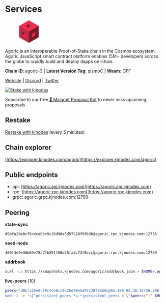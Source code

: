 # Services

<figure><img src="https://raw.githubusercontent.com/kj89/cosmos-images/main/logos/agoric.png" alt=""><figcaption></figcaption></figure>

Agoric is an interoperable Proof-of-Stake chain in the Cosmos ecosystem.  Agoric JavaScript smart contract platform enables 15M+ developers across the  globe to rapidly build and deploy dapps on-chain.

**Chain ID**: agoric-3 | **Latest Version Tag**: pismoC | **Wasm**: OFF

[Website](https://agoric.com) | [Discord](https://discord.com/invite/qDW8DRes4s) | [Twitter](https://twitter.com/agoric)

[![Stake with kjnodes](https://i.ibb.co/cr44Q8j/button-stake-with-kjnodes.png)](https://restake.app/agoric/agoricvaloper1ku5sm2twlsywdrp4wz3kfwgyrtqtp0lpr3nvk8)

Subscribe to our free [🤖 Mainnet Proposal Bot](https://t.me/kjnodes_proposal_bot) to never miss upcoming proposals

## Restake

[Restake with kjnodes](https://restake.app/agoric/agoricvaloper1ku5sm2twlsywdrp4wz3kfwgyrtqtp0lpr3nvk8) (every 5 minutes)
## Chain explorer
[https://explorer.kjnodes.com/agoric](https://explorer.kjnodes.com/agoric)

## Public endpoints

* api: [https://agoric.api.kjnodes.com](https://agoric.api.kjnodes.com)
* rpc: [https://agoric.rpc.kjnodes.com](https://agoric.rpc.kjnodes.com)
* grpc: agoric.grpc.kjnodes.com:12790

## Peering

**state-sync**

```text
d9bfa29e0cf9c4ce0cc9c26d98e5d97228f93b0b@agoric.rpc.kjnodes.com:12756
```

**seed-node**

```text
400f3d9e30b69e78a7fb891f60d76fa3c73f0ecc@agoric.rpc.kjnodes.com:12759
```

**addrbook**
```bash
curl -Ls https://snapshots.kjnodes.com/agoric/addrbook.json > $HOME/.agoric/config/addrbook.json
```

**live-peers** (10)
```bash
peers="d9bfa29e0cf9c4ce0cc9c26d98e5d97228f93b0b@65.109.88.38:12756,506f9bca6ce2f29a2556427f90693a8ee1b100ff@178.128.238.183:26060,f3e0f4913519788b0c72ad2b5c7254b978badf52@65.109.112.29:34656,23fd78b96fc7f17b47fc4a0d442b0ec53faebd88@157.90.91.20:12656,ca4c3b9d0cf78d934a3b972c328db2e4a9a66c42@64.32.40.114:26656,b37f20e94ab5164cfcc25c3ba5816ba5a272a22c@46.4.116.21:26656,44476201c6e8610b194e75e4c7993ad6d54a1db8@51.91.70.90:29656,71bd0265037393f31ee9947a8e32fa494e51b637@135.181.218.98:26656,cf6854b4615508d264ad4404061b083aa70ce9c8@34.72.229.79:26656,0464c8dded70d01f5ab50a8d6047a6b27ddf2ccd@84.244.95.232:26656"
sed -i -e "s|^persistent_peers *=.*|persistent_peers = \"$peers\"|" $HOME/.agoric/config/config.toml
```
